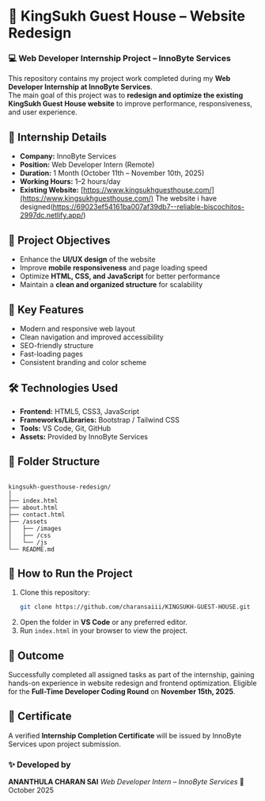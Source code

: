 # 🏨 KingSukh Guest House – Website Redesign

### 💻 Web Developer Internship Project – InnoByte Services

This repository contains my project work completed during my **Web Developer Internship at InnoByte Services**.  
The main goal of this project was to **redesign and optimize the existing KingSukh Guest House website** to improve performance, responsiveness, and user experience.

## 📅 Internship Details
- **Company:** InnoByte Services  
- **Position:** Web Developer Intern (Remote)  
- **Duration:** 1 Month (October 11th – November 10th, 2025)  
- **Working Hours:** 1–2 hours/day  
- **Existing Website:** [https://www.kingsukhguesthouse.com/](https://www.kingsukhguesthouse.com/)
The website i have designed(https://69023ef54161ba007af39db7--reliable-biscochitos-2997dc.netlify.app/)

## 🎯 Project Objectives
- Enhance the **UI/UX design** of the website  
- Improve **mobile responsiveness** and page loading speed  
- Optimize **HTML, CSS, and JavaScript** for better performance  
- Maintain a **clean and organized structure** for scalability  

## 🧠 Key Features
- Modern and responsive web layout  
- Clean navigation and improved accessibility  
- SEO-friendly structure  
- Fast-loading pages  
- Consistent branding and color scheme  

## 🛠️ Technologies Used
- **Frontend:** HTML5, CSS3, JavaScript  
- **Frameworks/Libraries:** Bootstrap / Tailwind CSS  
- **Tools:** VS Code, Git, GitHub  
- **Assets:** Provided by InnoByte Services  

## 📁 Folder Structure
```

kingsukh-guesthouse-redesign/
│
├── index.html
├── about.html
├── contact.html
├── /assets
│   ├── /images
│   ├── /css
│   └── /js
└── README.md

````

## 🚀 How to Run the Project
1. Clone this repository:
   ```bash
   git clone https://github.com/charansaiii/KINGSUKH-GUEST-HOUSE.git

2. Open the folder in **VS Code** or any preferred editor.
3. Run `index.html` in your browser to view the project.

## 🏁 Outcome

Successfully completed all assigned tasks as part of the internship, gaining hands-on experience in website redesign and frontend optimization.
Eligible for the **Full-Time Developer Coding Round** on **November 15th, 2025**.

## 📜 Certificate

A verified **Internship Completion Certificate** will be issued by InnoByte Services upon project submission.

### ✨ Developed by

**ANANTHULA CHARAN SAI**
*Web Developer Intern – InnoByte Services*
📅 October 2025

```
```

